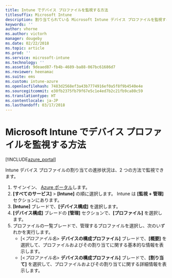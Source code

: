 ```yaml
---
title: Intune でデバイス プロファイルを監視する方法
titlesuffix: Microsoft Intune
description: 割り当てられている Microsoft Intune デバイス プロファイルを監視する方法について説明します。
keywords: ''
author: vhorne
ms.author: victorh
manager: dougeby
ms.date: 02/22/2018
ms.topic: article
ms.prod: ''
ms.service: microsoft-intune
ms.technology: ''
ms.assetid: 9deaed87-fb4b-4689-ba88-067bc61686d7
ms.reviewer: heenamac
ms.suite: ems
ms.custom: intune-azure
ms.openlocfilehash: 7483d2568ef3a43b7774916ef0a5f8f9b4540e4e
ms.sourcegitcommit: e30fb2375fb79f67e5c1e4ed7b2c21fb9ca80c59
ms.translationtype: HT
ms.contentlocale: ja-JP
ms.lasthandoff: 03/17/2018
---
```

# <a name="how-to-monitor-device-profiles-in-microsoft-intune"></a>Microsoft Intune でデバイス プロファイルを監視する方法

[!INCLUDE[azure_portal](./includes/azure_portal.md)]

Intune デバイス プロファイルの割り当ての進捗状況は、2 つの方法で監視できます。


1. サインイン、 [Azure ポータル](https://portal.azure.com)します。
2. **[すべてのサービス]** > **[Intune]** の順に選択します。 Intune は **[監視 + 管理]** セクションにあります。
3. **[Intune]** ブレードで、**[デバイス構成]** を選択します。
2. **[デバイス構成]** ブレードの **[管理]** セクションで、**[プロファイル]** を選択します。
2. プロファイルの一覧ブレードで、管理するプロファイルを選択し、次のいずれかを実行します。
    - [<*プロファイル名*> **デバイスの構成プロファイル]** ブレードで、**[概要]** を選択して、プロファイルおよびその割り当てに関する基本的な情報を表示します。
    - [<*プロファイル名*> **デバイスの構成プロファイル]** ブレードで、**[割り当て]** を選択して、プロファイルおよびその割り当てに関する詳細情報を表示します。
